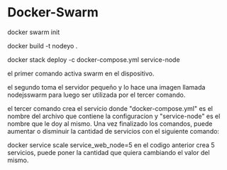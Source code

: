 # Docker-Swarm


docker swarm init

docker build -t nodeyo .

docker stack deploy -c docker-compose.yml service-node

el primer comando activa swarm en el dispositivo.

el segundo toma el servidor pequeño y lo hace una imagen llamada nodejsswarm para luego ser utilizada por el tercer comando.

el tercer comando crea el servicio donde "docker-compose.yml" es el nombre del archivo que contiene la configuracion y "service-node" es el nombre que le doy al mismo.
Una vez finalizado los comandos, puede aumentar o disminuir la cantidad de servicios con el siguiente comando:

docker service scale service_web_node=5
en el codigo anterior crea 5 servicios, puede poner la cantidad que quiera cambiando el valor del mismo.
